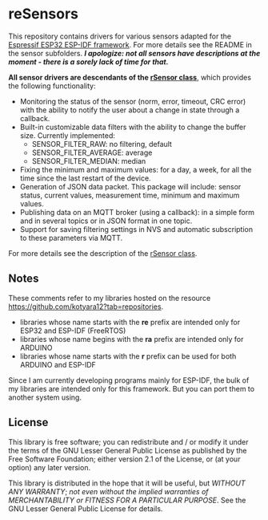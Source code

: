 # reSensors

This repository contains drivers for various sensors adapted for the [Espressif ESP32 ESP-IDF framework](https://github.com/espressif/esp-idf). For more details see the README in the sensor subfolders. ***I apologize: not all sensors have descriptions at the moment - there is a sorely lack of time for that.***

**All sensor drivers are descendants of the [rSensor class](https://github.com/kotyara12/reSensors/tree/master/rSensor)**, which provides the following functionality:
- Monitoring the status of the sensor (norm, error, timeout, CRC error) with the ability to notify the user about a change in state through a callback.
- Built-in customizable data filters with the ability to change the buffer size. Currently implemented:
    - SENSOR_FILTER_RAW: no filtering, default
    - SENSOR_FILTER_AVERAGE: average
    - SENSOR_FILTER_MEDIAN: median
- Fixing the minimum and maximum values: for a day, a week, for all the time since the last restart of the device.
- Generation of JSON data packet. This package will include: sensor status, current values, measurement time, minimum and maximum values.
- Publishing data on an MQTT broker (using a callback): in a simple form and in several topics or in JSON format in one topic.
- Support for saving filtering settings in NVS and automatic subscription to these parameters via MQTT.

For more details see the description of the [rSensor class](https://github.com/kotyara12/reSensors/tree/master/rSensor).


## Notes
These comments refer to my libraries hosted on the resource https://github.com/kotyara12?tab=repositories.

- libraries whose name starts with the **re** prefix are intended only for ESP32 and ESP-IDF (FreeRTOS)
- libraries whose name begins with the **ra** prefix are intended only for ARDUINO
- libraries whose name starts with the **r** prefix can be used for both ARDUINO and ESP-IDF

Since I am currently developing programs mainly for ESP-IDF, the bulk of my libraries are intended only for this framework. But you can port them to another system using.


## License
This library is free software; you can redistribute and / or modify it under the terms of the GNU Lesser General Public License as published by the Free Software Foundation; either version 2.1 of the License, or (at your option) any later version.

This library is distributed in the hope that it will be useful, but _WITHOUT ANY WARRANTY_; _not even without the implied warranties of MERCHANTABILITY or FITNESS FOR A PARTICULAR PURPOSE_. See the GNU Lesser General Public License for details.